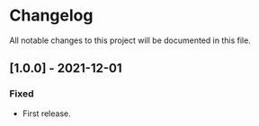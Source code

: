 # Changelog

All notable changes to this project will be documented in this file.

<!-- ## [1.0.1] - 2021-12-02
### Fixed
- Fixed so that CORS images can also be read and compared. -->

## [1.0.0] - 2021-12-01
### Fixed
- First release.

<!-- [1.0.1]: https://github.com/takuya-motoshima/compare-img/compare/v1.0.0...v1.0.1 -->